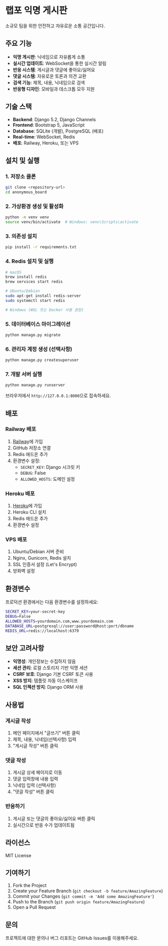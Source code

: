 # 랩포 익명 게시판

소규모 팀을 위한 안전하고 자유로운 소통 공간입니다.

## 주요 기능

- **익명 게시판**: 닉네임으로 자유롭게 소통
- **실시간 업데이트**: WebSocket을 통한 실시간 알림
- **반응 시스템**: 게시글과 댓글에 좋아요/싫어요
- **댓글 시스템**: 자유로운 토론과 의견 교환
- **검색 기능**: 제목, 내용, 닉네임으로 검색
- **반응형 디자인**: 모바일과 데스크톱 모두 지원

## 기술 스택

- **Backend**: Django 5.2, Django Channels
- **Frontend**: Bootstrap 5, JavaScript
- **Database**: SQLite (개발), PostgreSQL (배포)
- **Real-time**: WebSocket, Redis
- **배포**: Railway, Heroku, 또는 VPS

## 설치 및 실행

### 1. 저장소 클론
```bash
git clone <repository-url>
cd anonymous_board
```

### 2. 가상환경 생성 및 활성화
```bash
python -m venv venv
source venv/bin/activate  # Windows: venv\Scripts\activate
```

### 3. 의존성 설치
```bash
pip install -r requirements.txt
```

### 4. Redis 설치 및 실행
```bash
# macOS
brew install redis
brew services start redis

# Ubuntu/Debian
sudo apt-get install redis-server
sudo systemctl start redis

# Windows (WSL 또는 Docker 사용 권장)
```

### 5. 데이터베이스 마이그레이션
```bash
python manage.py migrate
```

### 6. 관리자 계정 생성 (선택사항)
```bash
python manage.py createsuperuser
```

### 7. 개발 서버 실행
```bash
python manage.py runserver
```

브라우저에서 `http://127.0.0.1:8000`으로 접속하세요.

## 배포

### Railway 배포
1. [Railway](https://railway.app)에 가입
2. GitHub 저장소 연결
3. Redis 애드온 추가
4. 환경변수 설정:
   - `SECRET_KEY`: Django 시크릿 키
   - `DEBUG`: False
   - `ALLOWED_HOSTS`: 도메인 설정

### Heroku 배포
1. [Heroku](https://heroku.com)에 가입
2. Heroku CLI 설치
3. Redis 애드온 추가
4. 환경변수 설정

### VPS 배포
1. Ubuntu/Debian 서버 준비
2. Nginx, Gunicorn, Redis 설치
3. SSL 인증서 설정 (Let's Encrypt)
4. 방화벽 설정

## 환경변수

프로덕션 환경에서는 다음 환경변수를 설정하세요:

```bash
SECRET_KEY=your-secret-key
DEBUG=False
ALLOWED_HOSTS=yourdomain.com,www.yourdomain.com
DATABASE_URL=postgresql://user:password@host:port/dbname
REDIS_URL=redis://localhost:6379
```

## 보안 고려사항

- **익명성**: 개인정보는 수집하지 않음
- **세션 관리**: 로컬 스토리지 기반 익명 세션
- **CSRF 보호**: Django 기본 CSRF 토큰 사용
- **XSS 방지**: 템플릿 자동 이스케이프
- **SQL 인젝션 방지**: Django ORM 사용

## 사용법

### 게시글 작성
1. 메인 페이지에서 "글쓰기" 버튼 클릭
2. 제목, 내용, 닉네임(선택사항) 입력
3. "게시글 작성" 버튼 클릭

### 댓글 작성
1. 게시글 상세 페이지로 이동
2. 댓글 입력창에 내용 입력
3. 닉네임 입력 (선택사항)
4. "댓글 작성" 버튼 클릭

### 반응하기
1. 게시글 또는 댓글의 좋아요/싫어요 버튼 클릭
2. 실시간으로 반응 수가 업데이트됨

## 라이선스

MIT License

## 기여하기

1. Fork the Project
2. Create your Feature Branch (`git checkout -b feature/AmazingFeature`)
3. Commit your Changes (`git commit -m 'Add some AmazingFeature'`)
4. Push to the Branch (`git push origin feature/AmazingFeature`)
5. Open a Pull Request

## 문의

프로젝트에 대한 문의나 버그 리포트는 GitHub Issues를 이용해주세요.
